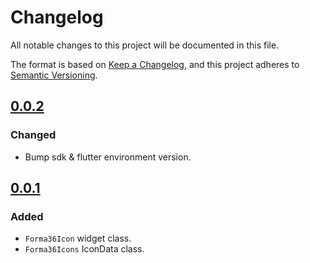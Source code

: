 # Changelog

All notable changes to this project will be documented in this file.

The format is based on [Keep a Changelog](https://keepachangelog.com/en/1.0.0/),
and this project adheres to [Semantic Versioning](https://semver.org/spec/v2.0.0.html).

## [0.0.2]
### Changed
* Bump sdk & flutter environment version.

## [0.0.1]
### Added
* `Forma36Icon` widget class.
* `Forma36Icons` IconData class.

[Unreleased]: https://github.com/hanmajid/forma_36_icons/compare/v0.0.2...dev
[0.0.2]: https://github.com/hanmajid/forma_36_icons/compare/v0.0.1...v0.0.2
[0.0.1]: https://github.com/hanmajid/forma_36_icons/releases/tag/v0.0.1